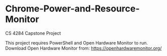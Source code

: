 # Chrome-Power-and-Resource-Monitor
CS 4284 Capstone Project

This project requires PowerShell and Open Hardware Monitor to run.
Download Open Hardware Monitor from: https://openhardwaremonitor.org/
